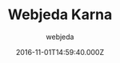 ---
layout: JamstackTheme
title: Webjeda Karna
github: https://github.com/sharu725/karna
demo: https://webjeda.com/karna
author: webjeda
ssg: Jekyll
date: 2016-11-01T14:59:40.000Z
description: Karna is a responsive jekyll theme which includes pinterest like pins
stale: false
---